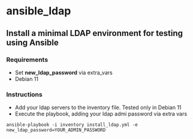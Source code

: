 # ansible_ldap
## Install a minimal LDAP environment for testing using Ansible
### Requirements
- Set **new_ldap_password** via extra_vars
- Debian 11
### Instructions
- Add your ldap servers to the inventory file. Tested only in Debian 11
- Execute the playbook, adding your ldap admi password via extra vars
~~~
ansible-playbook -i inventory install_ldap.yml -e new_ldap_password=YOUR_ADMIN_PASSWORD
~~~
 
